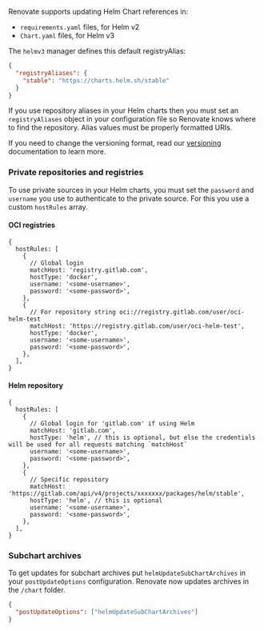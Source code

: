 Renovate supports updating Helm Chart references in:

- `requirements.yaml` files, for Helm v2
- `Chart.yaml` files, for Helm v3

The `helmv3` manager defines this default registryAlias:

```json
{
  "registryAliases": {
    "stable": "https://charts.helm.sh/stable"
  }
}
```

If you use repository aliases in your Helm charts then you must set an `registryAliases` object in your configuration file so Renovate knows where to find the repository.
Alias values must be properly formatted URIs.

If you need to change the versioning format, read our [versioning](https://docs.renovatebot.com/modules/versioning/) documentation to learn more.

### Private repositories and registries

To use private sources in your Helm charts, you must set the `password` and `username` you use to authenticate to the private source.
For this you use a custom `hostRules` array.

#### OCI registries

```json5
{
  hostRules: [
    {
      // Global login
      matchHost: 'registry.gitlab.com',
      hostType: 'docker',
      username: '<some-username>',
      password: '<some-password>',
    },
    {
      // For repository string oci://registry.gitlab.com/user/oci-helm-test
      matchHost: 'https://registry.gitlab.com/user/oci-helm-test',
      hostType: 'docker',
      username: '<some-username>',
      password: '<some-password>',
    },
  ],
}
```

#### Helm repository

```json5
{
  hostRules: [
    {
      // Global login for 'gitlab.com' if using Helm
      matchHost: 'gitlab.com',
      hostType: 'helm', // this is optional, but else the credentials will be used for all requests matching `matchHost`
      username: '<some-username>',
      password: '<some-password>',
    },
    {
      // Specific repository
      matchHost: 'https://gitlab.com/api/v4/projects/xxxxxxx/packages/helm/stable',
      hostType: 'helm', // this is optional
      username: '<some-username>',
      password: '<some-password>',
    },
  ],
}
```

### Subchart archives

To get updates for subchart archives put `helmUpdateSubChartArchives` in your `postUpdateOptions` configuration.
Renovate now updates archives in the `/chart` folder.

```json
{
  "postUpdateOptions": ["helmUpdateSubChartArchives"]
}
```
